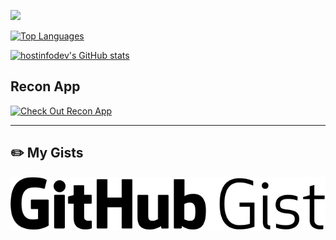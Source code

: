 ![](https://komarev.com/ghpvc/?username=your-github-username)

[![Top Languages](https://github-readme-stats.vercel.app/api/top-langs/?username=hostinfodev&hide=html,css,shell&theme=tokyonight)](https://github.com/anuraghazra/github-readme-stats)

[![hostinfodev's GitHub stats](https://github-readme-stats.vercel.app/api?username=hostinfodev&count_private=true&show_icons=true&theme=tokyonight)](https://github.com/anuraghazra/github-readme-stats)

## Recon App
[![Check Out Recon App](https://recon.us.com/img/favicon.ico)](https://recon.us.com)

------
## ✏️ My Gists
[![ My Gists](https://raw.githubusercontent.com/b4b4r07/i/master/gist/logo.png)](https://gist.github.com/hostinfodev)


